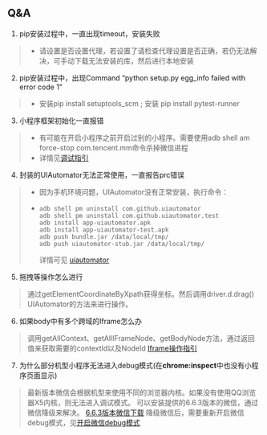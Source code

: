 ## Q&A

1. pip安装过程中，一直出现timeout，安装失败 
> - 请设置是否设置代理，若设置了请检查代理设置是否正确，若仍无法解决，可手动下载无法安装的库，然后进行本地安装 

2. pip安装过程中，出现Command “python setup.py egg_info failed with error code 1” 
> - 安装pip install setuptools_scm ; 安装 pip install pytest-runner 

3. 小程序框架初始化一直报错 

> * 有可能在开启小程序之前开启过别的小程序。需要使用adb shell am force-stop com.tencent.mm命令杀掉微信进程 
> * 详情见[调试指引]([*https://github.com/Tencent/FAutoTest/blob/master/docs/INITERROR.md*](https://github.com/Tencent/FAutoTest/blob/master/docs/INITERROR.md) )

4. 封装的UIAutomator无法正常使用，一直报告prc错误

> * 因为手机环境问题，UIAutomator没有正常安装，执行命令： 
>
> * ```
>   adb shell pm uninstall com.github.uiautomator
>   adb shell pm uninstall com.github.uiautomator.test
>   adb install app-uiautomator.apk
>   adb install app-uiautomator-test.apk
>   adb push bundle.jar /data/local/tmp/
>   adb push uiautomator-stub.jar /data/local/tmp/
>   ```
>
>   详情可见 [uiautomator]([*https://github.com/xiaocong/uiautomator/issues/172*](https://github.com/xiaocong/uiautomator/issues/172) )

5. 拖拽等操作怎么进行

> 通过getElementCoordinateByXpath获得坐标。然后调用driver.d.drag() UIAutomator的方法来进行操作。 

6. 如果body中有多个跨域的Iframe怎么办

> 调用getAllContext、getAllIFrameNode、getBodyNode方法，通过返回值来获取需要的contextId以及NodeId
> [Iframe操作指引](IFRAME.md)

7. 为什么部分机型小程序无法进入debug模式(在**chrome:inspect**中也没有小程序页面显示)

> 最新版本微信会根据机型来使用不同的浏览器内核。如果没有使用QQ浏览器X5内核，则无法进入调试模式。
> 可以安装提供的6.6.3版本的微信，通过微信降级来解决。
> [6.6.3版本微信下载](assert/weixin663android1260.apk)
> 降级微信后，需要重新开启微信debug模式，见[开启微信debug模式](DEBUG.md)